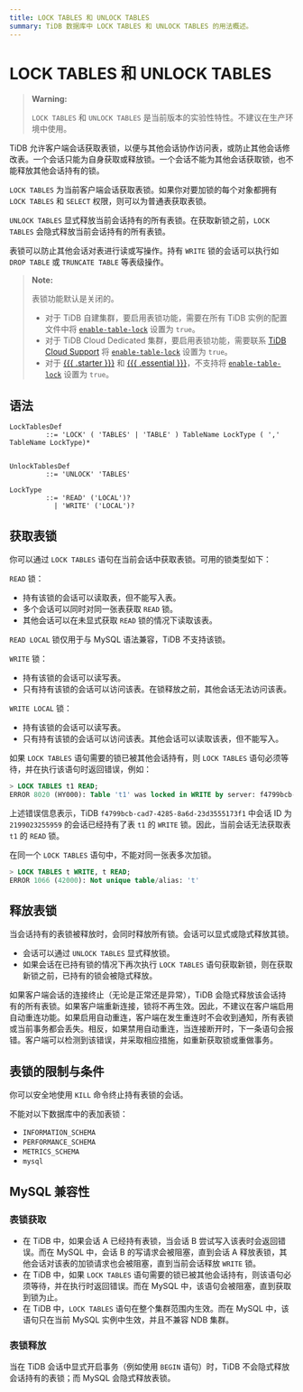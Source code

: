```yaml
---
title: LOCK TABLES 和 UNLOCK TABLES
summary: TiDB 数据库中 LOCK TABLES 和 UNLOCK TABLES 的用法概述。
---
```


# LOCK TABLES 和 UNLOCK TABLES

> **Warning:**
>
> `LOCK TABLES` 和 `UNLOCK TABLES` 是当前版本的实验性特性。不建议在生产环境中使用。

TiDB 允许客户端会话获取表锁，以便与其他会话协作访问表，或防止其他会话修改表。一个会话只能为自身获取或释放锁。一个会话不能为其他会话获取锁，也不能释放其他会话持有的锁。

`LOCK TABLES` 为当前客户端会话获取表锁。如果你对要加锁的每个对象都拥有 `LOCK TABLES` 和 `SELECT` 权限，则可以为普通表获取表锁。

`UNLOCK TABLES` 显式释放当前会话持有的所有表锁。在获取新锁之前，`LOCK TABLES` 会隐式释放当前会话持有的所有表锁。

表锁可以防止其他会话对表进行读或写操作。持有 `WRITE` 锁的会话可以执行如 `DROP TABLE` 或 `TRUNCATE TABLE` 等表级操作。

> **Note:**
>
> 表锁功能默认是关闭的。
>
> - 对于 TiDB 自建集群，要启用表锁功能，需要在所有 TiDB 实例的配置文件中将 [`enable-table-lock`](https://docs.pingcap.com/tidb/stable/tidb-configuration-file#enable-table-lock-new-in-v400) 设置为 `true`。
> - 对于 TiDB Cloud Dedicated 集群，要启用表锁功能，需要联系 [TiDB Cloud Support](https://docs.pingcap.com/tidbcloud/tidb-cloud-support) 将 [`enable-table-lock`](https://docs.pingcap.com/tidb/stable/tidb-configuration-file#enable-table-lock-new-in-v400) 设置为 `true`。
> - 对于 [{{{ .starter }}}](https://docs.pingcap.com/tidbcloud/select-cluster-tier#tidb-cloud-serverless) 和 [{{{ .essential }}}](https://docs.pingcap.com/tidbcloud/select-cluster-tier#essential)，不支持将 [`enable-table-lock`](https://docs.pingcap.com/tidb/stable/tidb-configuration-file#enable-table-lock-new-in-v400) 设置为 `true`。

## 语法

```ebnf+diagram
LockTablesDef
         ::= 'LOCK' ( 'TABLES' | 'TABLE' ) TableName LockType ( ',' TableName LockType)*


UnlockTablesDef
         ::= 'UNLOCK' 'TABLES'

LockType
         ::= 'READ' ('LOCAL')?
           | 'WRITE' ('LOCAL')?
```

## 获取表锁

你可以通过 `LOCK TABLES` 语句在当前会话中获取表锁。可用的锁类型如下：

`READ` 锁：

- 持有该锁的会话可以读取表，但不能写入表。
- 多个会话可以同时对同一张表获取 `READ` 锁。
- 其他会话可以在未显式获取 `READ` 锁的情况下读取该表。

`READ LOCAL` 锁仅用于与 MySQL 语法兼容，TiDB 不支持该锁。

`WRITE` 锁：

- 持有该锁的会话可以读写表。
- 只有持有该锁的会话可以访问该表。在锁释放之前，其他会话无法访问该表。

`WRITE LOCAL` 锁：

- 持有该锁的会话可以读写表。
- 只有持有该锁的会话可以访问该表。其他会话可以读取该表，但不能写入。

如果 `LOCK TABLES` 语句需要的锁已被其他会话持有，则 `LOCK TABLES` 语句必须等待，并在执行该语句时返回错误，例如：

```sql
> LOCK TABLES t1 READ;
ERROR 8020 (HY000): Table 't1' was locked in WRITE by server: f4799bcb-cad7-4285-8a6d-23d3555173f1_session: 2199023255959
```

上述错误信息表示，TiDB `f4799bcb-cad7-4285-8a6d-23d3555173f1` 中会话 ID 为 `2199023255959` 的会话已经持有了表 `t1` 的 `WRITE` 锁。因此，当前会话无法获取表 `t1` 的 `READ` 锁。

在同一个 `LOCK TABLES` 语句中，不能对同一张表多次加锁。

```sql
> LOCK TABLES t WRITE, t READ;
ERROR 1066 (42000): Not unique table/alias: 't'
```

## 释放表锁

当会话持有的表锁被释放时，会同时释放所有锁。会话可以显式或隐式释放其锁。

- 会话可以通过 `UNLOCK TABLES` 显式释放锁。
- 如果会话在已持有锁的情况下再次执行 `LOCK TABLES` 语句获取新锁，则在获取新锁之前，已持有的锁会被隐式释放。

如果客户端会话的连接终止（无论是正常还是异常），TiDB 会隐式释放该会话持有的所有表锁。如果客户端重新连接，锁将不再生效。因此，不建议在客户端启用自动重连功能。如果启用自动重连，客户端在发生重连时不会收到通知，所有表锁或当前事务都会丢失。相反，如果禁用自动重连，当连接断开时，下一条语句会报错。客户端可以检测到该错误，并采取相应措施，如重新获取锁或重做事务。

## 表锁的限制与条件

你可以安全地使用 `KILL` 命令终止持有表锁的会话。

不能对以下数据库中的表加表锁：

- `INFORMATION_SCHEMA`
- `PERFORMANCE_SCHEMA`
- `METRICS_SCHEMA`
- `mysql`

## MySQL 兼容性

### 表锁获取

- 在 TiDB 中，如果会话 A 已经持有表锁，当会话 B 尝试写入该表时会返回错误。而在 MySQL 中，会话 B 的写请求会被阻塞，直到会话 A 释放表锁，其他会话对该表的加锁请求也会被阻塞，直到当前会话释放 `WRITE` 锁。
- 在 TiDB 中，如果 `LOCK TABLES` 语句需要的锁已被其他会话持有，则该语句必须等待，并在执行时返回错误。而在 MySQL 中，该语句会被阻塞，直到获取到锁为止。
- 在 TiDB 中，`LOCK TABLES` 语句在整个集群范围内生效。而在 MySQL 中，该语句只在当前 MySQL 实例中生效，并且不兼容 NDB 集群。

### 表锁释放

当在 TiDB 会话中显式开启事务（例如使用 `BEGIN` 语句）时，TiDB 不会隐式释放会话持有的表锁；而 MySQL 会隐式释放表锁。